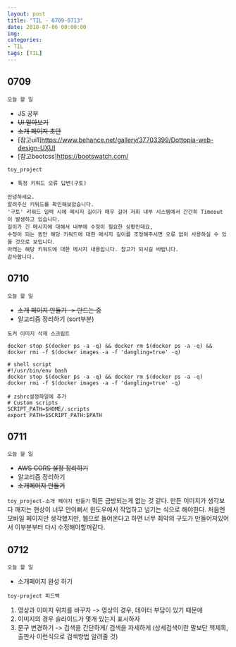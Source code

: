 ```yaml
---
layout: post
title: "TIL - 0709-0713"
date: 2018-07-06 00:00:00
img:
categories:
- TIL
tags: [TIL]
---
```


## 0709
`오늘 할 일`
- JS 공부
- <s>UI 알아보기</s>
- <s>소개 페이지 초안</s>
- [참고ui1]https://www.behance.net/gallery/37703399/Dottopia-web-design-UXUI<br>
- [참고bootcss]https://bootswatch.com/

`toy_project`
- `특정 키워드 오류 답변(구토)`

```
안녕하세요.
알려주신 키워드를 확인해보았습니다.
'구토' 키워드 입력 시에 메시지 길이가 매우 길어 저희 내부 시스템에서 간간히 Timeout 이 발생하고 있습니다.
길이가 긴 메시지에 대해서 내부에 수정이 필요한 상황인데요,
수정이 되는 동안 해당 키워드에 대한 메시지 길이를 조정해주시면 오류 없이 사용하실 수 있을 것으로 보입니다.
아래는 해당 키워드에 대한 메시지 내용입니다. 참고가 되시길 바랍니다.
감사합니다.
```

## 0710
`오늘 할 일`
- <s>소개 페이지 만들기 -> 만드는 중</s>
- 알고리즘 정리하기 (sort부분)

`도커 이미지 삭제 스크립트`

```docker stop $(docker ps -a -q) && docker rm $(docker ps -a -q) && docker rmi -f $(docker images -a -f 'dangling=true' -q)```

```
# shell script
#!/usr/bin/env bash
docker stop $(docker ps -a -q) && docker rm $(docker ps -a -q)
docker rmi -f $(docker images -a -f 'dangling=true' -q)
```

```
# zshrc설정파일에 추가
# Custom scripts
SCRIPT_PATH=$HOME/.scripts
export PATH=$SCRIPT_PATH:$PATH
```


## 0711
`오늘 할 일`
- <s>AWS CORS 설정 정리하기</s>
- 알고리즘 정리하기
- <s>소개페이지 만들기</s>

`toy_project-소개 페이지 만들기`
뭐든 금방되는게 없는 것 같다. 만든 이미지가 생각보다 깨지는 현상이 너무 안이뻐서 윈도우에서 작업하고 넘기는 식으로 해야한다.
처음엔 모바일 페이지만 생각했지만, 웹으로 들어온다고 하면 너무 최악의 구도가 만들어져있어서 이부분부터 다시 수정해야할꺼같다.

## 0712
`오늘 할 일`
- 소개페이지 완성 하기

`toy-project 피드백`
1. 영상과 이미지 위치를 바꾸자 -> 영상의 경우, 데이터 부담이 있기 때문에
2. 이미지의 경우 슬라이드가 몇개 있는지 표시하자
3. 문구 변경하기 -> 검색을 간단하게/ 검색을 자세하게 (상세검색이란 말보단 책제목, 출판사 이런식으로 검색방법 알려줄 것)
